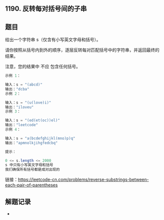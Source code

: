 ## 1190. 反转每对括号间的子串

## 题目

给出一个字符串 s（仅含有小写英文字母和括号）。

请你按照从括号内到外的顺序，逐层反转每对匹配括号中的字符串，并返回最终的结果。

注意，您的结果中 不应 包含任何括号。

 

```java
示例 1：

输入：s = "(abcd)"
输出："dcba"
示例 2：

输入：s = "(u(love)i)"
输出："iloveu"
示例 3：

输入：s = "(ed(et(oc))el)"
输出："leetcode"
示例 4：

输入：s = "a(bcdefghijkl(mno)p)q"
输出："apmnolkjihgfedcbq"
```



```java
提示：

0 <= s.length <= 2000
s 中只有小写英文字母和括号
我们确保所有括号都是成对出现的
```


链接：https://leetcode-cn.com/problems/reverse-substrings-between-each-pair-of-parentheses

## 解题记录

+ 


